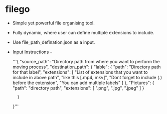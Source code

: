 # filego

* Simple yet powerful file organising tool.
* Fully dynamic, where user can define multiple extensions to include.
* Use file_path_defination.json as a input.
* Input Instructions -

    '''{
        "source_path": "Directory path from where you want to perform the moving process",
        "destination_path": {
            "lable": {
                "path": "Directory path for that label",
                "extensions": [
                    "List of extensions that you want to include in above path",
                    "like this [.mp4,.mkv]",
                    "Dont forget to include (.) before the extension",
                    "You can add multiple labels"
                ]
            },
            "Pictures": {
                "path": "directory path",
                "extensions": [
                    ".png",
                    ".jpg",
                    ".jpeg"
                ]
            }

        }
    }'''
